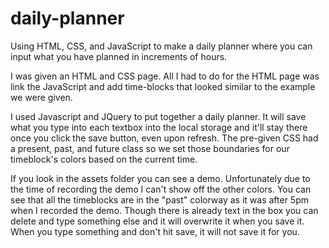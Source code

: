# daily-planner
Using HTML, CSS, and JavaScript to make a daily planner where you can input what you have planned in increments of hours.

I was given an HTML and CSS page. 
All I had to do for the HTML page was link the JavaScript and add time-blocks that looked similar to the example we were given.

I used Javascript and JQuery to put together a daily planner.
It will save what you type into each textbox into the local storage and it'll stay there once you click the save button, even upon refresh.
The pre-given CSS had a present, past, and future class so we set those boundaries for our timeblock's colors based on the current time.

If you look in the assets folder you can see a demo. Unfortunately due to the time of recording the demo I can't show off the other colors.
You can see that all the timeblocks are in the "past" colorway as it was after 5pm when I recorded the demo.
Though there is already text in the box you can delete and type something else and it will overwrite it when you save it.
When you type something and don't hit save, it will not save it for you.




